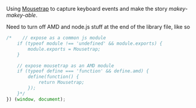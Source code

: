 
Using [Mousetrap](https://github.com/ccampbell/mousetrap) to capture keyboard events and make the story *makey-makey-able*.

Need to turn off AMD and node.js stuff at the end of the library file, like so

```js
/*    // expose as a common js module
    if (typeof module !== 'undefined' && module.exports) {
        module.exports = Mousetrap;
    }

    // expose mousetrap as an AMD module
    if (typeof define === 'function' && define.amd) {
        define(function() {
            return Mousetrap;
        });
    }*/
}) (window, document);
```